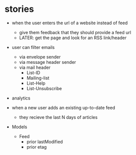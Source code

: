 # stories

* when the user enters the url of a website instead of feed
  * give them feedback that they should provide a feed url
  * LATER: get the page and look for an RSS link/header
* user can filter emails
  * via envelope sender
  * via message header sender
  * via mail header
    * List-ID
    * Mailing-list
    * List-Help
    * List-Unsubscribe
* analytics
* when a new user adds an existing up-to-date feed
  * they recieve the last N days of articles

* Models
  * Feed
    * prior lastModified
    * prior etag
